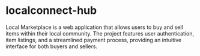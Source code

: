 # localconnect-hub
Local Marketplace is a web application that allows users to buy and sell items within their local community. The project features user authentication, item listings, and a streamlined payment process, providing an intuitive interface for both buyers and sellers.  

